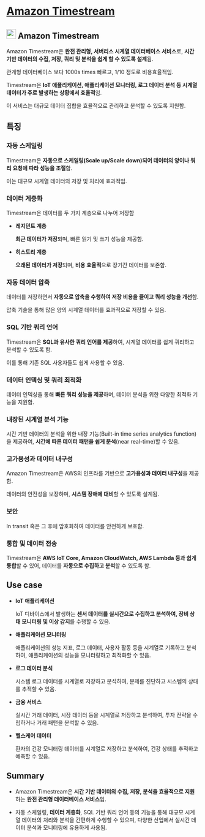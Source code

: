# [Amazon Timestream](https://aws.amazon.com/ko/timestream/)

## <img src = "https://github.com/user-attachments/assets/3ddd5300-9e8c-415c-add4-af65194b20f8" width = "25" height = "25"> Amazon Timestream

Amazon Timestream은 **완전 관리형, 서버리스 시계열 데이터베이스 서비스**로, **시간 기반 데이터의 수집, 저장, 쿼리 및 분석을 쉽게 할 수 있도록 설계**됨.  

관게형 데이터베이스 보다 1000s times 빠르고, 1/10 정도로 비용효율적임.

Timestream은 **IoT 애플리케이션, 애플리케이션 모니터링, 로그 데이터 분석 등 시계열 데이터가 주로 발생하는 상황에서 효율적**임.

이 서비스는 대규모 데이터 집합을 효율적으로 관리하고 분석할 수 있도록 지원함.

## 특징

### 자동 스케일링

Timestream은 **자동으로 스케일링(Scale up/Scale down)되어 데이터의 양이나 쿼리 요청에 따라 성능을 조절**함.  

이는 대규모 시계열 데이터의 저장 및 처리에 효과적임.

### 데이터 계층화

Timestream은 데이터를 두 가지 계층으로 나누어 저장함

* **레지던트 계층**

    **최근 데이터가 저장**되며, 빠른 읽기 및 쓰기 성능을 제공함.

* **히스토리 계층**
    
    **오래된 데이터가 저장**되며, **비용 효율적**으로 장기간 데이터를 보존함.

### 자동 데이터 압축

데이터를 저장하면서 **자동으로 압축을 수행하여 저장 비용을 줄이고 쿼리 성능을 개선**함.  

압축 기술을 통해 많은 양의 시계열 데이터를 효과적으로 저장할 수 있음.

### SQL 기반 쿼리 언어

Timestream은 **SQL과 유사한 쿼리 언어를 제공**하여, 시계열 데이터를 쉽게 쿼리하고 분석할 수 있도록 함.  

이를 통해 기존 SQL 사용자들도 쉽게 사용할 수 있음.

### 데이터 인덱싱 및 쿼리 최적화

데이터 인덱싱을 통해 **빠른 쿼리 성능을 제공**하며, 데이터 분석을 위한 다양한 최적화 기능을 지원함.

### 내장된 시계열 분석 기능

시간 기반 데이터의 분석을 위한 내장 기능(Built-in time series analytics function)을 제공하여, **시간에 따른 데이터 패턴을 쉽게 분석**(near real-time)할 수 있음.

### 고가용성과 데이터 내구성

Amazon Timestream은 AWS의 인프라를 기반으로 **고가용성과 데이터 내구성**을 제공함.  

데이터의 안전성을 보장하며, **시스템 장애에 대비**할 수 있도록 설계됨.

### 보안

In transit 혹은 그 후에 암호화하여 데이터를 안전하게 보호함.

### 통합 및 데이터 전송

Timestream은 **AWS IoT Core, Amazon CloudWatch, AWS Lambda 등과 쉽게 통합**할 수 있어, 데이터를 **자동으로 수집하고 분석**할 수 있도록 함.

## Use case

* **IoT 애플리케이션**

    IoT 디바이스에서 발생하는 **센서 데이터를 실시간으로 수집하고 분석하여, 장비 상태 모니터링 및 이상 감지**를 수행할 수 있음.

* **애플리케이션 모니터링**

    애플리케이션의 성능 지표, 로그 데이터, 사용자 활동 등을 시계열로 기록하고 분석하여, 애플리케이션의 성능을 모니터링하고 최적화할 수 있음.

* **로그 데이터 분석**

    시스템 로그 데이터를 시계열로 저장하고 분석하여, 문제를 진단하고 시스템의 상태를 추적할 수 있음.

* **금융 서비스**

    실시간 거래 데이터, 시장 데이터 등을 시계열로 저장하고 분석하여, 투자 전략을 수립하거나 거래 패턴을 분석할 수 있음.

* **헬스케어 데이터**

    환자의 건강 모니터링 데이터를 시계열로 저장하고 분석하여, 건강 상태를 추적하고 예측할 수 있음.

## Summary

* Amazon Timestream은 **시간 기반 데이터의 수집, 저장, 분석을 효율적으로 지원**하는 **완전 관리형 데이터베이스 서비스**임.  

* 자동 스케일링, **데이터 계층화**, SQL 기반 쿼리 언어 등의 기능을 통해 대규모 시계열 데이터의 처리와 분석을 간편하게 수행할 수 있으며, 다양한 산업에서 실시간 데이터 분석과 모니터링에 유용하게 사용됨.